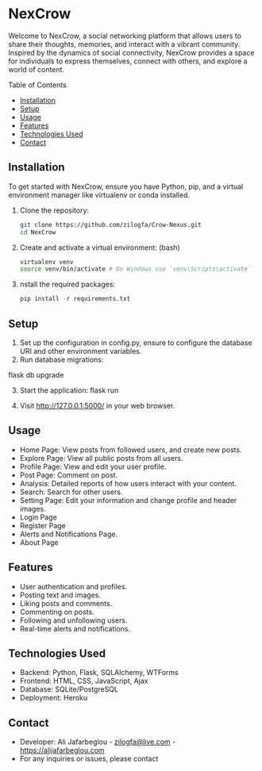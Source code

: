 # NexCrow

Welcome to NexCrow, a social networking platform that allows users to share their thoughts, memories, and interact with a vibrant community. Inspired by the dynamics of social connectivity, NexCrow provides a space for individuals to express themselves, connect with others, and explore a world of content.

Table of Contents

- [Installation](#installation)
- [Setup](#Setup)
- [Usage](#usage)
- [Features](#Features)
- [Technologies Used](#Technologies)
- [Contact](#contact)

## Installation

To get started with NexCrow, ensure you have Python, pip, and a virtual environment manager like virtualenv or conda installed.

1. Clone the repository:

   ```bash
   git clone https://github.com/zilogfa/Crow-Nexus.git
   cd NexCrow

   ```

2. Create and activate a virtual environment: (bash)

   ```bash
   virtualenv venv
   source venv/bin/activate # On Windows use `venv\Scripts\activate`

   ```

3. nstall the required packages:
   ```python
   pip install -r requirements.txt
   ```

## Setup

1. Set up the configuration in config.py, ensure to configure the database URI and other environment variables.
2. Run database migrations:

flask db upgrade

3. Start the application:
   flask run

4. Visit http://127.0.0.1:5000/ in your web browser.

## Usage

- Home Page: View posts from followed users, and create new posts.
- Explore Page: View all public posts from all users.
- Profile Page: View and edit your user profile.
- Post Page: Comment on post.
- Analysis: Detailed reports of how users interact with your content.
- Search: Search for other users.
- Setting Page: Edit your information and change profile and header images.
- Login Page
- Register Page
- Alerts and Notifications Page.
- About Page

## Features

- User authentication and profiles.
- Posting text and images.
- Liking posts and comments.
- Commenting on posts.
- Following and unfollowing users.
- Real-time alerts and notifications.

## Technologies Used

- Backend: Python, Flask, SQLAlchemy, WTForms
- Frontend: HTML, CSS, JavaScript, Ajax
- Database: SQLite/PostgreSQL
- Deployment: Heroku


## Contact
- Developer: Ali Jafarbeglou - zilogfa@live.com - https://alijafarbeglou.com
- For any inquiries or issues, please contact

